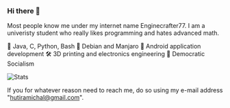 ### Hi there 👋

<!--
**Enginecrafter77/Enginecrafter77** is a ✨ _special_ ✨ repository because its `README.md` (this file) appears on your GitHub profile.

Here are some ideas to get you started:

- 🔭 I’m currently working on ...
- 🌱 I’m currently learning ...
- 👯 I’m looking to collaborate on ...
- 🤔 I’m looking for help with ...
- 💬 Ask me about ...
- 📫 How to reach me: ...
- 😄 Pronouns: ...
- ⚡ Fun fact: ...
-->

Most people know me under my internet name Enginecrafter77. I am a univeristy student who really likes programming and hates advanced math.

📜 Java, C, Python, Bash
🐧 Debian and Manjaro
💼 Android application development
🛠️ 3D printing and electronics engineering
🚩 Democratic Socialism

![Stats](https://github-readme-stats.vercel.app/api?username=Enginecrafter77&show_icons=true&theme=tokyonight&custom_title=Enginecrafter77%27s%20Stats)

If you for whatever reason need to reach me, do so using my e-mail address "hutiramichal@gmail.com".
